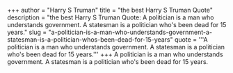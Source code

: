 +++
author = "Harry S Truman"
title = "the best Harry S Truman Quote"
description = "the best Harry S Truman Quote: A politician is a man who understands government. A statesman is a politician who's been dead for 15 years."
slug = "a-politician-is-a-man-who-understands-government-a-statesman-is-a-politician-whos-been-dead-for-15-years"
quote = '''A politician is a man who understands government. A statesman is a politician who's been dead for 15 years.'''
+++
A politician is a man who understands government. A statesman is a politician who's been dead for 15 years.
